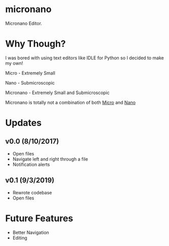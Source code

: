 # micronano
Micronano Editor.

# Why Though?
I was bored with using text editors like IDLE for Python so I decided to make my own!

Micro - Extremely Small

Nano - Submicroscopic
    
Micronano - Extremely Small and Submicroscopic

Micronano is totally not a combination of both [Micro](https://micro-editor.github.io/) and [Nano](https://www.nano-editor.org/)

# Updates
## v0.0 (8/10/2017)
- Open files
- Navigate left and right through a file
- Notification alerts

## v0.1 (9/3/2019)
- Rewrote codebase
- Open files

# Future Features
- Better Navigation
- Editing

